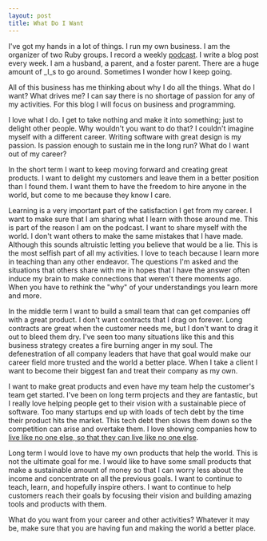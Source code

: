 ```yaml
---
layout: post
title: What Do I Want
---
```


I've got my hands in a lot of things. I run my own business. I am the
organizer of two Ruby groups. I record a weekly
[podcast](http://thisagilelife.com). I write a blog post every week. I
am a husband, a parent, and a foster parent. There are a huge amount of
_I_s to go around. Sometimes I wonder how I keep going.

All of this business has me thinking about why I do all the things.
What do I want? What drives me? I can say there is no shortage of
passion for any of my activities. For this blog I will focus on
business and programming.

I love what I do. I get to take nothing and make it into something;
just to delight other people. Why wouldn't you want to do that? I
couldn't imagine myself with a different career. Writing software with
great design is my passion. Is passion enough to sustain me in the long
run? What do I want out of my career?

In the short term I want to keep moving forward and creating great
products. I want to delight my customers and leave them in a better
position than I found them. I want them to have the freedom to hire
anyone in the world, but come to me because they know I care.

Learning is a very important part of the satisfaction I get from my
career. I want to make sure that I am sharing what I learn with those
around me. This is part of the reason I am on the podcast. I want to
share myself with the world. I don't want others to make the same
mistakes that I have made. Although this sounds altruistic letting you
believe that would be a lie. This is the most selfish part of all my
activities. I love to teach because I learn more in teaching than any
other endeavor. The questions I'm asked and the situations that others
share with me in hopes that I have the answer often induce my brain to
make connections that weren't there moments ago. When you have to
rethink the "why" of your understandings you learn more and more.

In the middle term I want to build a small team that can get companies
off with a great product. I don't want contracts that I drag on forever.
Long contracts are great when the customer needs me, but I don't want to
drag it out to bleed them dry. I've seen too many situations like
this and this business strategy creates a fire burning anger in my soul.
The defenestration of all company leaders that have that goal would make
our career field more trusted and the world a better place. When I take
a client I want to become their biggest fan and treat their company as
my own.

I want to make great products and even have my team help the customer's
team get started. I've been on long term projects and they are
fantastic, but I really love helping people get to their vision with a
sustainable piece of software. Too many startups end up with loads of
tech debt by the time their product hits the market. This tech debt then
slows them down so the competition can arise and overtake them. I love
showing companies how to [live like no one else, so that they can live
like no one else](http://www.daveramsey.com/home/).

Long term I would love to have my own products that help the world. This
is not the ultimate goal for me. I would like to have some small
products that make a sustainable amount of money so that I can
worry less about the income and concentrate on all the previous goals. I
want to continue to teach, learn, and hopefully inspire others. I want
to continue to help customers reach their goals by focusing their vision
and building amazing tools and products with them.

What do you want from your career and other activities? Whatever it
may be, make sure that you are having fun and making the world a better
place.
